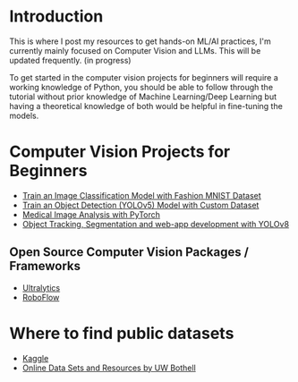 # Introduction
This is where I post my resources to get hands-on ML/AI practices, I'm currently mainly focused on Computer Vision and LLMs. This will be updated frequently. (in progress)

To get started in the computer vision projects for beginners will require a working knowledge of Python, you should be able to follow through the tutorial without prior knowledge of Machine Learning/Deep Learning but having a theoretical knowledge of both would be helpful in fine-tuning the models.

# Computer Vision Projects for Beginners
* <a href="https://www.udemy.com/course/machine-learning-practical/learn/lecture/11789808#overview">Train an Image Classification Model with Fashion MNIST Dataset</a>
* <a href="https://www.udemy.com/course/yolo-custom-object-detection/learn/lecture/32392508#content">Train an Object Detection (YOLOv5) Model with Custom Dataset</a>
* <a href="https://www.udemy.com/course/deep-learning-with-pytorch-for-medical-image-analysis/learn/lecture/29054390#content">Medical Image Analysis with PyTorch</a>
* <a href="https://www.udemy.com/course/yolov8-the-ultimate-course-for-object-detection-tracking/learn/lecture/36177150#content">Object Tracking, Segmentation and web-app development with YOLOv8</a>

## Open Source Computer Vision Packages / Frameworks
* <a href="https://github.com/ultralytics">Ultralytics</a>
* <a href="https://github.com/roboflow">RoboFlow</a>

# Where to find public datasets
* <a href="https://www.kaggle.com">Kaggle</a>
* <a href="https://www.uwb.edu/academic-support-programs/qsc/faculty-staff-support/onlinedatasets">Online Data Sets and Resources by UW Bothell</a>

